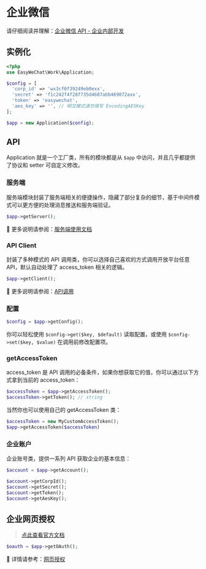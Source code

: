 # 企业微信

请仔细阅读并理解：[企业微信 API - 企业内部开发](https://open.work.weixin.qq.com/api/doc/90000/90135/90664)

## 实例化

```php
<?php
use EasyWeChat\Work\Application;

$config = [
  'corp_id' => 'wx3cf0f39249eb0exx',
  'secret' => 'f1c242f4f28f735d4687abb469072axx',
  'token' => 'easywechat',
  'aes_key' => '', // 明文模式请勿填写 EncodingAESKey
];

$app = new Application($config);
```


## API

Application 就是一个工厂类，所有的模块都是从 `$app` 中访问，并且几乎都提供了协议和 setter 可自定义修改。

### 服务端

服务端模块封装了服务端相关的便捷操作，隐藏了部分复杂的细节，基于中间件模式可以更方便的处理消息推送和服务端验证。

```php
$app->getServer();
```

:book: 更多说明请参阅：[服务端使用文档](server.md)

### API Client

封装了多种模式的 API 调用类，你可以选择自己喜欢的方式调用开放平台任意 API，默认自动处理了 access_token 相关的逻辑。

```php
$app->getClient();
```

:book: 更多说明请参阅：[API调用](../common/client.md)

### 配置

```php
$config = $app->getConfig();
```

你可以轻松使用 `$config->get($key, $default)` 读取配置，或使用 `$config->set($key, $value)` 在调用前修改配置项。

### getAccessToken

access_token 是 API 调用的必备条件，如果你想获取它的值，你可以通过以下方式拿到当前的 access_token：

```php
$accessToken = $app->getAccessToken();
$accessToken->getToken(); // string
```

当然你也可以使用自己的 getAccessToken 类：

```php
$accessToken = new MyCustomAccessToken();
$app->getAccessToken($accessToken)
```

### 企业账户

企业账号类，提供一系列 API 获取企业的基本信息：

```php
$account = $app->getAccount();

$account->getCorpId();
$account->getSecret();
$account->getToken();
$account->getAesKey();
```

## 企业网页授权

> [点此查看官方文档](https://open.work.weixin.qq.com/api/doc/90000/90135/91020)

```php
$oauth = $app->getOAuth();
```

:book: 详情请参考：[网页授权](./oauth.md)

